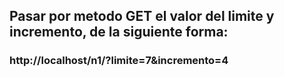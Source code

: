 ## Pasar por metodo GET el valor del limite y incremento, de la siguiente forma:

###  http://localhost/n1/?limite=7&incremento=4

